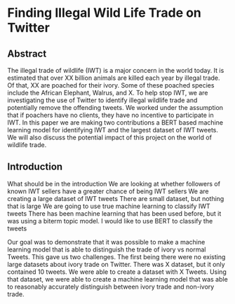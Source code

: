 # Finding Illegal Wild Life Trade on Twitter

## Abstract
The illegal trade of wildlife (IWT) is a major concern in the world today. It is estimated that over XX billion animals are killed each year by illegal trade. Of that, XX are poached for their ivory.  Some of these poached species include the African Elephant, Walrus, and X. To help stop IWT, we are investigating the use of Twitter to identify illegal wildlife trade and potentially remove the offending tweets. We worked under the assumption that if poachers have no clients, they have no incentive to participate in IWT. In this paper we are making two contributions a BERT based machine learning model for identifying IWT and the largest dataset of IWT tweets. We will also discuss the potential impact of this project on the world of wildlife trade.

## Introduction 
What should be in the introduction
We are looking at whether followers of known IWT sellers have a greater chance of being IWT sellers
We are creating a large dataset of IWT tweets
There are small dataset, but nothing that is large
We are going to use true machine learning to classify IWT tweets
There has been machine learning that has been used before, but it was using a biterm topic model. I would like to use BERT to classify the tweets

Our goal was to demonstrate that it was possible to make a machine learning model that is able to distinguish the trade of ivory vs normal Tweets. This gave us two challenges. The first being there were no existing large datasets about ivory trade on Twitter. There was X dataset, but it only contained 10 tweets. We were able to create a dataset with X Tweets. Using that dataset, we were able to create a machine learning model that was able to reasonably accurately distinguish between ivory trade and non-ivory trade.

